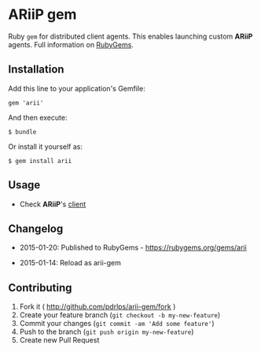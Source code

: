 # ARiiP gem

Ruby `gem` for distributed client agents. This enables launching custom **ARiiP** agents. Full information on [RubyGems](https://rubygems.org/gems/arii).

## Installation

Add this line to your application's Gemfile:

    gem 'arii'

And then execute:

    $ bundle

Or install it yourself as:

    $ gem install arii

## Usage

- Check **ARiiP**'s [client](http://github.com/pdrlps/arii-client)

## Changelog

- 2015-01-20: Published to RubyGems - https://rubygems.org/gems/arii

- 2015-01-14: Reload as arii-gem

## Contributing

1. Fork it ( http://github.com/pdrlps/arii-gem/fork )
2. Create your feature branch (`git checkout -b my-new-feature`)
3. Commit your changes (`git commit -am 'Add some feature'`)
4. Push to the branch (`git push origin my-new-feature`)
5. Create new Pull Request
